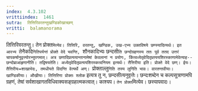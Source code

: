 ```yaml
---
index:  4.3.102
vrittiindex:  1461
sutra:  तित्तिरिवरतन्तुखण्डिकोखाच्छण्
vritti:  balamanorama 
---
```


तित्तिरिवरतन्तु। तेन प्रोक्त`मित्येव। तित्तिरि, वरतन्तु, खण्डिक, उख-एभ्य उक्तविषये छण्स्यादित्यर्थः। इत आरभ्य `तेनैकदि`गितिपर्यन्तं प्रोक्ते वेदे भवन्ति, `शौनकादिभ्यः छन्दसी`ति छन्दोग्रहणस्य ततः पूर्व ततद उत्तरं चापकर्षानुवृत्त्योरभ्युपगमात्। अत्र छणादिप्रत्ययान्तानामेषां केवलानां न प्रयोगः, किंत्वध्येतृवेदितृप्र्तययशिरस्काणामेवेत्याह--छन्दोब्राआहृणानीति। तद्विषयतेति। अध्येतृवेदितृप्रत्ययशिरस्कत्वनियम इत्यर्थः। तैत्तिरीया इति। प्रोक्ते वेदे छण्। ईयः। तैत्तिरीयः=शाखाभेदः, तमधीयते विदन्ति वेत्यर्थे अण्। `प्रोक्ताल्लु`गिति तस्य लुगिति भावः। वारतन्तवीयाः। खाण्डिकीयाः। औखीयाः। तित्तिरिणा प्रोक्तः श्लोक` इत्यत्र तु न, छन्दसीत्यनुवृत्तेः। छन्दःशब्देन च कल्पसूत्राणामपि ग्रहणं, तेषां सर्वशाखागतविधिवाक्यसङ्ग्रहात्मकत्वात्। काश्यप। `तेन प्रोक्त`मित्येव। छस्यापवादः।

